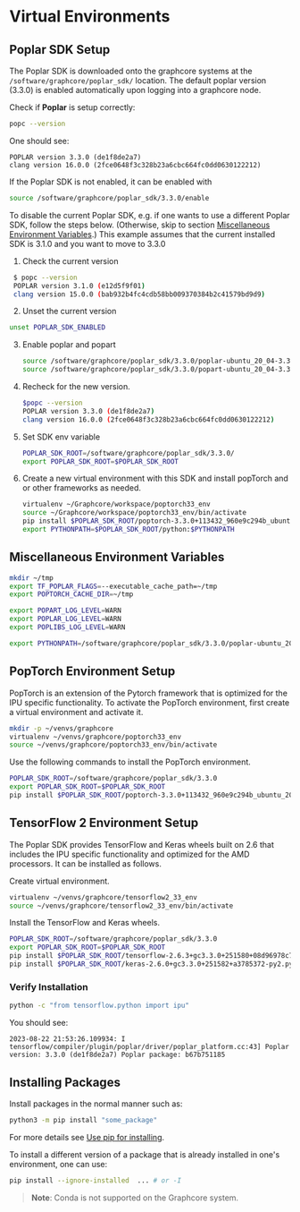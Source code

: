 # Virtual Environments

## Poplar SDK Setup

The Poplar SDK is downloaded onto the graphcore systems at the `/software/graphcore/poplar_sdk/` location. The default poplar
version (3.3.0) is enabled automatically upon logging into a graphcore node.

Check if **Poplar** is setup correctly:

```bash
popc --version
```

One should see:

```console
POPLAR version 3.3.0 (de1f8de2a7)
clang version 16.0.0 (2fce0648f3c328b23a6cbc664fc0dd0630122212)
```

If the Poplar SDK is not enabled, it can be enabled with
```bash
source /software/graphcore/poplar_sdk/3.3.0/enable
```

To disable the current Poplar SDK, e.g. if one wants to use a different Poplar SDK, follow the steps below. (Otherwise, skip to section [Miscellaneous Environment Variables](#miscellaneous-environment-variables).)
This example assumes that the current installed SDK is 3.1.0 and you want to move to 3.3.0

1.  Check the current version
   ```bash
    $ popc --version
    POPLAR version 3.1.0 (e12d5f9f01)
    clang version 15.0.0 (bab932b4fc4cdb58bb009370384b2c41579bd9d9)
   ```
2. Unset the current version 
  ```bash
  unset POPLAR_SDK_ENABLED
  ```
3. Enable poplar and popart
   ```bash
   source /software/graphcore/poplar_sdk/3.3.0/poplar-ubuntu_20_04-3.3.0+7857-b67b751185/enable.sh 
   source /software/graphcore/poplar_sdk/3.3.0/popart-ubuntu_20_04-3.3.0+7857-b67b751185/enable.sh 
   ```
4. Recheck for the new version.
   ```bash
   $popc --version
   POPLAR version 3.3.0 (de1f8de2a7)
   clang version 16.0.0 (2fce0648f3c328b23a6cbc664fc0dd0630122212)
   ``` 
6. Set SDK env variable
   ```bash
   POPLAR_SDK_ROOT=/software/graphcore/poplar_sdk/3.3.0/
   export POPLAR_SDK_ROOT=$POPLAR_SDK_ROOT
   ```

7. Create a new virtual environment with this SDK and install popTorch and or other frameworks as needed.
   ```bash
   virtualenv ~/Graphcore/workspace/poptorch33_env
   source ~/Graphcore/workspace/poptorch33_env/bin/activate
   pip install $POPLAR_SDK_ROOT/poptorch-3.3.0+113432_960e9c294b_ubuntu_20_04-cp38-cp38-linux_x86_64.whl
   export PYTHONPATH=$POPLAR_SDK_ROOT/python:$PYTHONPATH
   ```
   
## Miscellaneous Environment Variables

```bash
mkdir ~/tmp
export TF_POPLAR_FLAGS=--executable_cache_path=~/tmp
export POPTORCH_CACHE_DIR=~/tmp

export POPART_LOG_LEVEL=WARN
export POPLAR_LOG_LEVEL=WARN
export POPLIBS_LOG_LEVEL=WARN

export PYTHONPATH=/software/graphcore/poplar_sdk/3.3.0/poplar-ubuntu_20_04-3.3.0+7857-b67b751185/python:$PYTHONPATH
```

## PopTorch Environment Setup

PopTorch is an extension of the Pytorch framework that is optimized for the IPU specific functionality. To activate the PopTorch environment, first create a virtual environment and activate it.

```bash
mkdir -p ~/venvs/graphcore
virtualenv ~/venvs/graphcore/poptorch33_env
source ~/venvs/graphcore/poptorch33_env/bin/activate
```

Use the following commands to install the PopTorch environment.

```bash
POPLAR_SDK_ROOT=/software/graphcore/poplar_sdk/3.3.0
export POPLAR_SDK_ROOT=$POPLAR_SDK_ROOT
pip install $POPLAR_SDK_ROOT/poptorch-3.3.0+113432_960e9c294b_ubuntu_20_04-cp38-cp38-linux_x86_64.whl
```

## TensorFlow 2 Environment Setup

The Poplar SDK provides TensorFlow and Keras wheels built on 2.6 that includes the IPU specific functionality and optimized for the AMD processors. It can be installed as follows.

Create virtual environment.

```bash
virtualenv ~/venvs/graphcore/tensorflow2_33_env
source ~/venvs/graphcore/tensorflow2_33_env/bin/activate
```

Install the TensorFlow and Keras wheels.

```bash
POPLAR_SDK_ROOT=/software/graphcore/poplar_sdk/3.3.0
export POPLAR_SDK_ROOT=$POPLAR_SDK_ROOT
pip install $POPLAR_SDK_ROOT/tensorflow-2.6.3+gc3.3.0+251580+08d96978c7f+amd_znver1-cp38-cp38-linux_x86_64.whl
pip install $POPLAR_SDK_ROOT/keras-2.6.0+gc3.3.0+251582+a3785372-py2.py3-none-any.whl
```

### Verify Installation

```bash
python -c "from tensorflow.python import ipu"
```

You should see:

```console
2023-08-22 21:53:26.109934: I tensorflow/compiler/plugin/poplar/driver/poplar_platform.cc:43] Poplar version: 3.3.0 (de1f8de2a7) Poplar package: b67b751185
```

## Installing Packages

Install packages in the normal manner such as:

```bash
python3 -m pip install "some_package"
```

For more details see [Use pip for installing](https://packaging.python.org/en/latest/tutorials/installing-packages/#use-pip-for-installing).

To install a different version of a package that is already installed in one's environment, one can use:

```bash
pip install --ignore-installed  ... # or -I
```

> **Note**: Conda is not supported on the Graphcore system.
